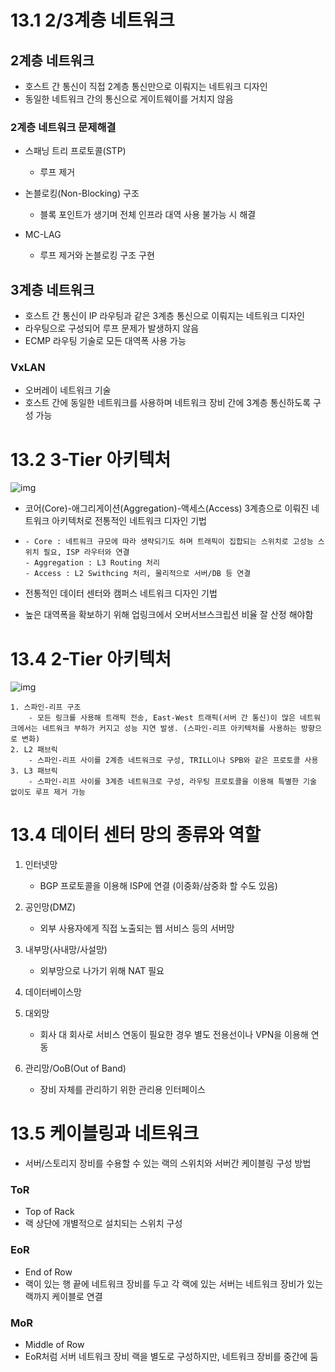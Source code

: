 # 13.1 2/3계층 네트워크

## 2계층 네트워크

- 호스트 간 통신이 직접 2계층 통신만으로 이뤄지는 네트워크 디자인
- 동일한 네트워크 간의 통신으로 게이트웨이를 거치지 않음



### 2계층 네트워크 문제해결

- 스패닝 트리 프로토콜(STP)
  - 루프 제거

- 논블로킹(Non-Blocking) 구조
  - 블록 포인트가 생기며 전체 인프라 대역 사용 불가능 시 해결
- MC-LAG
  - 루프 제거와 논블로킹 구조 구현





## 3계층 네트워크

- 호스트 간 통신이 IP 라우팅과 같은 3계층 통신으로 이뤄지는 네트워크 디자인
- 라우팅으로 구성되어 루프 문제가 발생하지 않음
- ECMP 라우팅 기술로 모든 대역폭 사용 가능



### VxLAN

- 오버레이 네트워크 기술
- 호스트 간에 동일한 네트워크를 사용하며 네트워크 장비 간에 3계층 통신하도록 구성 가능





# 13.2 3-Tier 아키텍처

![img](https://blog.kakaocdn.net/dn/DhZhQ/btq7GzIb8aW/WWN1l7iGxTYhOM3ezNrhGK/img.png)

- 코어(Core)-애그리게이션(Aggregation)-액세스(Access) 3계층으로 이뤄진 네트워크 아키텍처로 전통적인 네트워크 디자인 기법

- ```
  - Core : 네트워크 규모에 따라 생략되기도 하며 트래픽이 집합되는 스위치로 고성능 스위치 필요, ISP 라우터와 연결
  - Aggregation : L3 Routing 처리
  - Access : L2 Swithcing 처리, 물리적으로 서버/DB 등 연결
  ```

- 전통적인 데이터 센터와 캠퍼스 네트워크 디자인 기법

- 높은 대역폭을 확보하기 위해 업링크에서 오버서브스크립션 비율 잘 산정 해야함



# 13.4 2-Tier 아키텍처

![img](https://blog.kakaocdn.net/dn/ps9FP/btq7NyvXXoO/Pi66ungzBIZApJkpUxSgw1/img.png)

```
1. 스파인-리프 구조
	- 모든 링크를 사용해 트래픽 전송, East-West 트래픽(서버 간 통신)이 많은 네트워크에서는 네트워크 부하가 커지고 성능 지연 발생. (스파인-리프 아키텍처를 사용하는 방향으로 변화)
2. L2 패브릭
	- 스파인-리프 사이를 2계층 네트워크로 구성, TRILL이나 SPB와 같은 프로토콜 사용
3. L3 패브릭
	- 스파인-리프 사이를 3계층 네트워크로 구성, 라우팅 프로토콜을 이용해 특별한 기술 없이도 루프 제거 가능
```



# 13.4 데이터 센터 망의 종류와 역할

1. 인터넷망
   - BGP 프로토콜을 이용해 ISP에 연결 (이중화/삼중화 할 수도 있음)
2. 공인망(DMZ)
   - 외부 사용자에게 직접 노출되는 웹 서비스 등의 서버망

3. 내부망(사내망/사설망)
   - 외부망으로 나가기 위해 NAT 필요
4. 데이터베이스망
5. 대외망
   - 회사 대 회사로 서비스 연동이 필요한 경우 별도 전용선이나 VPN을 이용해 연동
6. 관리망/OoB(Out of Band)
   - 장비 자체를 관리하기 위한 관리용 인터페이스



# 13.5 케이블링과 네트워크

- 서버/스토리지 장비를 수용할 수 있는 랙의 스위치와 서버간 케이블링 구성 방법

### ToR

- Top of Rack
- 랙 상단에 개별적으로 설치되는 스위치 구성



### EoR

- End of Row
- 랙이 있는 행 끝에 네트워크 장비를 두고 각 랙에 있는 서버는 네트워크 장비가 있는 랙까지 케이블로 연결



### MoR

- Middle of Row
- EoR처럼 서버 네트워크 장비 랙을 별도로 구성하지만, 네트워크 장비를 중간에 둠